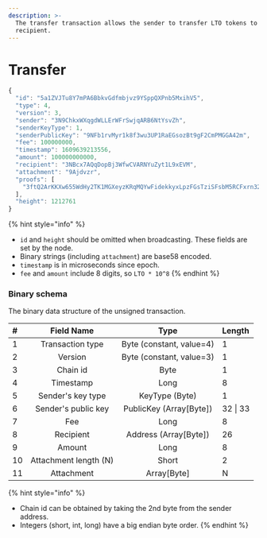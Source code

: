 ```yaml
---
description: >-
  The transfer transaction allows the sender to transfer LTO tokens to the
  recipient.
---
```


# Transfer

```javascript
{
  "id": "5a1ZVJTu8Y7mPA6BbkvGdfmbjvz9YSppQXPnb5MxihV5",
  "type": 4,
  "version": 3,
  "sender": "3N9ChkxWXqgdWLLErWFrSwjqARB6NtYsvZh",
  "senderKeyType": 1,
  "senderPublicKey": "9NFb1rvMyr1k8f3wu3UP1RaEGsozBt9gF2CmPMGGA42m",
  "fee": 100000000,
  "timestamp": 1609639213556,
  "amount": 100000000000,
  "recipient": "3NBcx7AQqDopBj3WfwCVARNYuZyt1L9xEVM",
  "attachment": "9Ajdvzr",
  "proofs": [
    "3ftQ2ArKKXw655WdHy2TK1MGXeyzKRqMQYwFidekkyxLpzFGsTziSFsbM5RCFxrn32EzisMgPWtQVQ4e5UqKUcES"
  ],
  "height": 1212761
}
```

{% hint style="info" %}
* `id` and `height` should be omitted when broadcasting. These fields are set by the node.
* Binary strings \(including `attachment`\) are base58 encoded.
* `timestamp` is in microseconds since epoch.
* `fee` and `amount` include 8 digits, so `LTO * 10^8`
{% endhint %}

### Binary schema

The binary data structure of the unsigned transaction.

| \# | Field Name | Type | Length |
| :--- | :---: | :---: | :--- |
| 1 | Transaction type | Byte \(constant, value=4\) | 1 |
| 2 | Version | Byte \(constant, value=3\) | 1 |
| 3 | Chain id | Byte | 1 |
| 4 | Timestamp | Long | 8 |
| 5 | Sender's key type | KeyType \(Byte\) | 1 |
| 6 | Sender's public key | PublicKey \(Array\[Byte\]\) | 32 \| 33 |
| 7 | Fee | Long | 8 |
| 8 | Recipient | Address \(Array\[Byte\]\) | 26 |
| 9 | Amount | Long | 8 |
| 10 | Attachment length \(N\) | Short | 2 |
| 11 | Attachment | Array\[Byte\] | N |

{% hint style="info" %}
* Chain id can be obtained by taking the 2nd byte from the sender address.
* Integers \(short, int, long\) have a big endian byte order.
{% endhint %}

